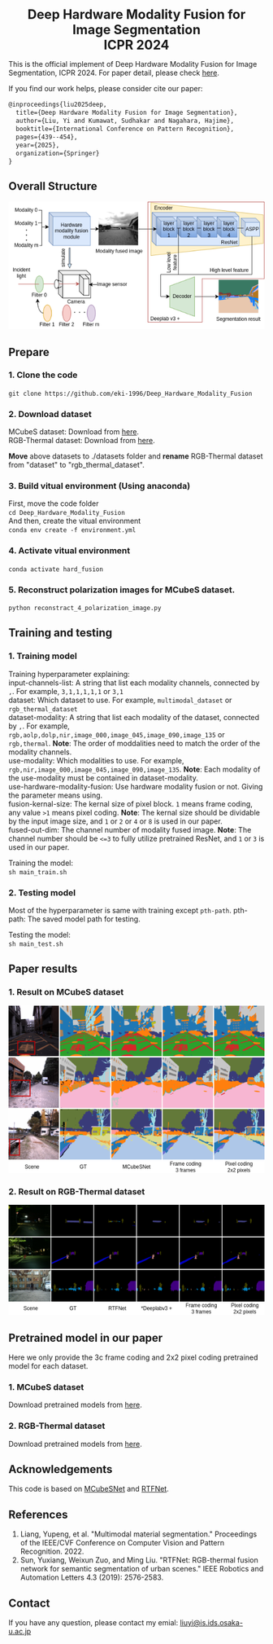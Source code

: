 <div align="center">
<h style="font-size: 25px; font-weight: bold"> Deep Hardware Modality Fusion for Image Segmentation<br/>ICPR 2024<h>
</div>

This is the official implement of Deep Hardware Modality Fusion for Image Segmentation, ICPR 2024. For paper detail, please check [here](https://link.springer.com/chapter/10.1007/978-3-031-78183-4_28).

If you find our work helps, please consider cite our paper:<br>
```
@inproceedings{liu2025deep,
  title={Deep Hardware Modality Fusion for Image Segmentation},
  author={Liu, Yi and Kumawat, Sudhakar and Nagahara, Hajime},
  booktitle={International Conference on Pattern Recognition},
  pages={439--454},
  year={2025},
  organization={Springer}
}
```

## Overall Structure
![Overall structure image of Deep Hardware Modality Fusion for Image Segmentation](img/overall.png)

## Prepare
### 1. Clone the code
`git clone https://github.com/eki-1996/Deep_Hardware_Modality_Fusion`
### 2. Download dataset
MCubeS dataset: Download from [here](https://drive.google.com/file/d/14egTCyC0Pampb7imrXVwaDRffHN7FZxh/view?usp=sharing).<br>
RGB-Thermal dataset: Download from [here](http://gofile.me/4jm56/CfukComo1).

**Move** above datasets to ./datasets folder and **rename** RGB-Thermal dataset from "dataset" to "rgb_thermal_dataset".

### 3. Build vitual environment (Using anaconda)
First, move the code folder<br> `cd Deep_Hardware_Modality_Fusion`<br> And then, create the vitual environment<br>
`conda env create -f environment.yml`

### 4. Activate vitual environment
`conda activate hard_fusion`

### 5. Reconstruct polarization images for MCubeS dataset.
`python reconstract_4_polarization_image.py`


## Training and testing
### 1. Training model
Training hyperparameter explaining:<br>
input-channels-list: A string that list each modality channels, connected by `,`. For example, `3,1,1,1,1,1` or `3,1`<br>
dataset: Which dataset to use. For example, `multimodal_dataset` or `rgb_thermal_dataset`<br>
dataset-modality: A string that list each modality of the dataset, connected by `,`. For example, `rgb,aolp,dolp,nir,image_000,image_045,image_090,image_135` or `rgb,thermal`. **Note**: The order of moddalities need to match the order of the modality channels.<br>
use-modality: Which modalities to use. For example, `rgb,nir,image_000,image_045,image_090,image_135`. **Note**: Each modality of the use-modality must be contained in dataset-modality.<br>
use-hardware-modality-fusion: Use hardware modality fusion or not. Giving the parameter means using.<br> 
fusion-kernal-size: The kernal size of pixel block. `1` means frame coding, any value `>1` means pixel coding. **Note**: The kernal size should be dividable by the input image size, and `1` or `2` or `4` or `8` is used in our paper.<br>
fused-out-dim: The channel number of modality fused image. **Note**: The channel number should be `<=3` to fully utilize pretrained ResNet, and `1` or `3` is used in our paper.

Training the model:<br>
`sh main_train.sh`<br>


### 2. Testing model
Most of the hyperparameter is same with training except `pth-path`.
pth-path: The saved model path for testing.

Testing the model:<br>
`sh main_test.sh`<br>

## Paper results
### 1. Result on MCubeS dataset
![Result on MCubeS dataset](img/results.png)

### 2. Result on RGB-Thermal dataset
![Result on RGB-Thermal dataset](img/results_th.png)

## Pretrained model in our paper
Here we only provide the 3c frame coding and 2x2 pixel coding pretrained model for each dataset.

### 1. MCubeS dataset
Download pretrained models from [here](https://drive.google.com/drive/u/0/folders/11PzuTl3hWkTiFoS5qU9jUoTOAX814SJH).
### 2. RGB-Thermal dataset
Download pretrained models from [here](https://drive.google.com/drive/u/0/folders/1Kwiaoh64Fat_KmU2Kq95tAb5nNsta0vF).

## Acknowledgements
This code is based on [MCubeSNet](https://github.com/kyotovision-public/multimodal-material-segmentation) and [RTFNet](https://github.com/yuxiangsun/RTFNet).

## References
1. Liang, Yupeng, et al. "Multimodal material segmentation." Proceedings of the IEEE/CVF Conference on Computer Vision and Pattern Recognition. 2022.<br>
2. Sun, Yuxiang, Weixun Zuo, and Ming Liu. "RTFNet: RGB-thermal fusion network for semantic segmentation of urban scenes." IEEE Robotics and Automation Letters 4.3 (2019): 2576-2583.

## Contact
If you have any question, please contact my emial: liuyi@is.ids.osaka-u.ac.jp